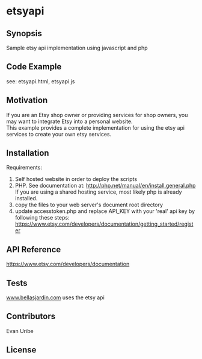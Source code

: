 # etsyapi

## Synopsis
Sample etsy api implementation using javascript and php

## Code Example
see: etsyapi.html, etsyapi.js


## Motivation
If you are an Etsy shop owner or providing services for shop owners, you may want to integrate Etsy into a personal website. <br>
This example provides a complete implementation for using the etsy api services to create your own etsy services.

## Installation
Requirements:<br>
1. Self hosted website in order to deploy the scripts <br>
2. PHP.  See documentation at:  http://php.net/manual/en/install.general.php <br>
If you are using a shared hosting service, most likely php is already installed. <br>
3. copy the files to your web server's document root directory <br> 
4. update accesstoken.php and replace API_KEY with your 'real' api key by following these steps: <br>
https://www.etsy.com/developers/documentation/getting_started/register


## API Reference
https://www.etsy.com/developers/documentation

## Tests
www.bellasjardin.com uses the etsy api


## Contributors
Evan Uribe

## License
